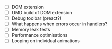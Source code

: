  - [ ] DOM extension
 - [ ] UMD build of DOM extension
 - [ ] Debug toolbar (preact?)
 - [ ] What happens when errors occur in handlers?
 - [ ] Memory leak tests
 - [ ] Performance optimisations
 - [ ] Looping on individual animations